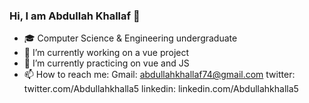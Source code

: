 ### Hi, I am Abdullah Khallaf 👋


* 🎓 Computer Science & Engineering undergraduate
* 🔭 I’m currently working on a vue project
* 🌱 I’m currently practicing on vue and JS 
* 📫 How to reach me: Gmail: abdullahkhallaf74@gmail.com
                      twitter: twitter.com/Abdullahkhalla5
                      linkedin: linkedin.com/Abdullahkhalla5



